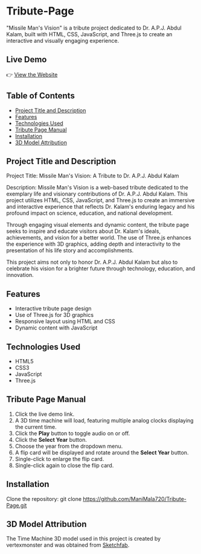 # Tribute-Page
"Missile Man's Vision" is a tribute project dedicated to Dr. A.P.J. Abdul Kalam, built with HTML, CSS, JavaScript, and Three.js to create an interactive and visually engaging experience.

## Live Demo
👉 [View the Website](https://dancing-gelato-a36020.netlify.app/)

## Table of Contents
- [Project Title and Description](#project-title-and-description)
- [Features](#features)
- [Technologies Used](#technologies-used)
- [Tribute Page Manual](#tribute-page-manual)
- [Installation](#installation)
- [3D Model Attribution](#3d-model-attribution)

## Project Title and Description
Project Title:
Missile Man's Vision: A Tribute to Dr. A.P.J. Abdul Kalam

Description:
Missile Man's Vision is a web-based tribute dedicated to the exemplary life and visionary contributions of Dr. A.P.J. Abdul Kalam. This project utilizes HTML, CSS, JavaScript, and Three.js to create an immersive and interactive experience that reflects Dr. Kalam's enduring legacy and his profound impact on science, education, and national development.

Through engaging visual elements and dynamic content, the tribute page seeks to inspire and educate visitors about Dr. Kalam's ideals, achievements, and vision for a better world. The use of Three.js enhances the experience with 3D graphics, adding depth and interactivity to the presentation of his life story and accomplishments.

This project aims not only to honor Dr. A.P.J. Abdul Kalam but also to celebrate his vision for a brighter future through technology, education, and innovation.

## Features
- Interactive tribute page design
- Use of Three.js for 3D graphics
- Responsive layout using HTML and CSS
- Dynamic content with JavaScript

## Technologies Used
- HTML5
- CSS3
- JavaScript
- Three.js

## Tribute Page Manual

1. Click the live demo link.
2. A 3D time machine will load, featuring multiple analog clocks displaying the current time.
3. Click the **Play** button to toggle audio on or off.
4. Click the **Select Year** button.
5. Choose the year from the dropdown menu.
6. A flip card will be displayed and rotate around the **Select Year** button.
7. Single-click to enlarge the flip card.
8. Single-click again to close the flip card.

## Installation
 Clone the repository:
   git clone https://github.com/ManiMala720/Tribute-Page.git

## 3D Model Attribution
The Time Machine 3D model used in this project is created by vertexmonster and was obtained from [Sketchfab](https://sketchfab.com/3d-models/time-machine-a11c6d625e3f46dca26d6e4c4edf2a79).
